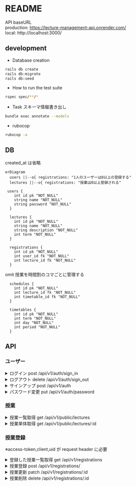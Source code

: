 # README

API baseURL<br>
production: https://lecture-management-api.onrender.com/ <br>
local: http://localhost:3000/

## development

- Database creation

```bash
rails db create
rails db:migrate
rails db:seed
```

- How to run the test suite

```bash
rspec spec/**/*
```

- Task
  スキーマ情報書き出し

```bash
bundle exec annotate --models
```

- rubocop

```bash
rubocop -a
```

## DB

created_at は省略

```mermaid
erDiagram
  users ||--o{ registrations: "1人のユーザーは0以上の登録する"
  lectures ||--o{ registrations: "授業は0以上登録される"

 users {
    int id pk "NOT_NULL"
    string name "NOT_NULL"
    string password "NOT_NULL"
  }

  lectures {
    int id pk "NOT_NULL"
    string name "NOT_NULL"
    string description "NOT_NULL"
    int term "NOT_NULL"
  }

  registrations {
    int id pk "NOT_NULL"
    int user_id fk "NOT_NULL"
    int lecture_id fk "NOT_NULL"
  }
```

omit
授業を時間割のコマごとに管理する

```
  schedules {
    int id pk "NOT_NULL"
    int lecture_id fk "NOT_NULL"
    int timetable_id fk "NOT_NULL"
  }

  timetables {
    int id pk "NOT_NULL"
    int term "NOT_NULL"
    int day "NOT_NULL"
    int period "NOT_NULL"
  }
```

## API

### ユーザー

<details>
<summary>ログイン post /api/v1/auth/sign_in</summary>

````json
# request
## header
"content-type:application/json"
## body
{"email":"test@example.com", "password":"password"}

# response
## 200
※access-token,client,uidがheaderに入ります
{
  "data": {
    "email": "test1@example.com",
    "provider": "email",
    "uid": "test1@example.com",
    "id": 3,
    "allow_password_change": false,
    "name": null,
    "nickname": null,
    "image": null
  }
}

## 401
```json
{
  "success": false,
  "errors": [
    "ログイン用の認証情報が正しくありません。再度お試しください。"
  ]
}
````

</details>
<details>
<summary> ログアウト delete /api/v1/auth/sign_out</summary>

```json
# request
## header
"access-token: xxx"
"client: xxx"
"uid: test@example.com"
```

</details>
<details>
<summary>サインアップ post /api/v1/auth </summary>

```json
# request
## header
"content-type:application/json"
## body
{"email":"test@example.com", "password":"password", "password_confirmation": "password"}

# response
## 200
※access-token,client,uidがheaderに入ります
{
  "status": "success",
  "data": {
    "id": 3,
    "provider": "email",
    "uid": "test@example.com",
    "allow_password_change": false,
    "name": null,
    "nickname": null,
    "image": null,
    "email": "test1@example.com",
    "created_at": "2024-02-24T15:10:32.600Z",
    "updated_at": "2024-02-24T15:10:32.681Z"
  }
}

```

</details>
<details>
<summary>パスワード変更 put /api/v1/auth/password</summary>

```json
# request
## header
"content-type:application/json"
"access-token: xxx"
"client: xxx"
"uid: test@example.com"
## body
{"password":"newPassword", "password_confirmation": "newPassword"}

# response
## 200
{
  "success": true,
  "data": {
    "email": "test@example.com",
    "provider": "email",
    "uid": "test@example.com",
    "id": 2,
    "allow_password_change": false,
    "name": null,
    "nickname": null,
    "image": null,
    "created_at": "2024-02-24T14:53:24.438Z",
    "updated_at": "2024-02-24T14:59:00.700Z"
  },
  "message": "パスワードの更新に成功しました。"
}
```

</details>

### 授業

<details>
<summary>授業一覧取得 get /api/v1/public/lectures</summary>

```json
# response
## 200
{
  "first_term" [
    {
      "id": 1,
      "name": "テスト講義1",
      "term": "first_term"
    }
  ],
  "second_term" [
    {
      "id": 2,
      "name": "テスト講義2",
      "term": "second_term"
    }
  ]
}
```

</details>

<details>
<summary>授業単体取得 get /api/v1/public/lectures/:id</summary>

```json
# response

{
  "id": 1,
  "name": "テスト講義1",
  "description": "講義詳細",
  "term": "first_term"
}
```

</details>

### 授業登録

※access-token,client,uid が request header に必要

<details>
<summary>登録した授業一覧取得 get /api/v1/registrations</summary>
ユーザーが登録している授業が期ごとに返ります。

```json
# response
{
  "first_term": [
    {
      "id": 5,
      "lecture_id": 5
    },
    {
      "id": 14,
      "lecture_id": 2
    },
  ],
  "second_term": [
    {
      "id": 1,
      "lecture_id": 20
    },
  ]
}
```

</details>
<details>
<summary>授業登録 post /api/v1/registrations/</summary>

```json
# request
## body
{"lecture_id": 18}

# response
## 200
{
  "id": 1,
  "lecture_id": 18
}

## 422
{
  "errors": [
    "期毎に登録できる講義は4件までです",
    "同じ講義が登録されています"
  ]
}
{
  "lecture": [
    "を入力してください"
  ]
}
```

</details>
<details>
<summary>授業更新 patch /api/v1/registrations/:id</summary>

```json
# request
## body
{"lecture_id": 18}

# response
## 200
{
  "id": 1,
  "lecture_id": 18
}

## 422
{
  "errors": [
    "期毎に登録できる講義は4件までです",
    "同じ講義が登録されています"
  ]
}
{
  "lecture": [
    "を入力してください"
  ]
}
```

</details>
<details>
<summary>授業削除 delete /api/v1/registrations/:id</summary>

```json
# response
## 200
No Content
```

</details>
